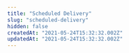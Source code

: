 ```yaml
---
title: "Scheduled Delivery"
slug: "scheduled-delivery"
hidden: false
createdAt: "2021-05-24T15:32:32.002Z"
updatedAt: "2021-05-24T15:32:32.002Z"
---
```


